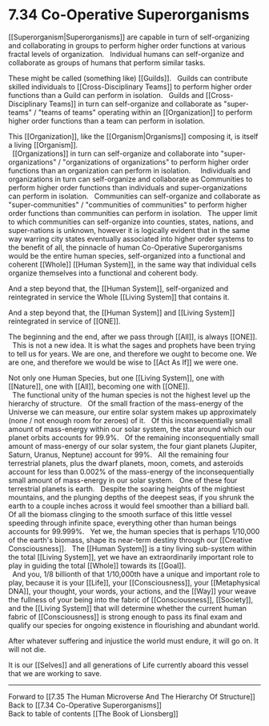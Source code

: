# 7.34 Co-Operative Superorganisms

[[Superorganism|Superorganisms]] are capable in turn of self-organizing and collaborating in groups to perform higher order functions at various fractal levels of organization. 
 
Individual humans can self-organize and collaborate as groups of humans that perform similar tasks. 

These might be called (something like) [[Guilds]]. 
 
Guilds can contribute skilled individuals to [[Cross-Disciplinary Teams]] to perform higher order functions than a Guild can perform in isolation. 
 
Guilds and [[Cross-Disciplinary Teams]] in turn can self-organize and collaborate as "super-teams" / "teams of teams" operating within an [[Organization]] to perform higher order functions than a team can perform in isolation. 

This [[Organization]], like the [[Organism|Organisms]] composing it, is itself a living [[Organism]].  
 
[[Organizations]] in turn can self-organize and collaborate into "super-organizations" / "organizations of organizations" to perform higher order functions than an organization can perform in isolation.  
 
Individuals and organizations in turn can self-organize and collaborate as Communities to perform higher order functions than individuals and super-organizations can perform in isolation. 
 
Communities can self-organize and collaborate as "super-communities" / "communities of communities" to perform higher order functions than communities can perform in isolation. 
 
The upper limit to which communities can self-organize into counties, states, nations, and super-nations is unknown, however it is logically evident that in the same way warring city states eventually associated into higher order systems to the benefit of all, the pinnacle of human Co-Operative Superorganisms would be the entire human species, self-organized into a functional and coherent [[Whole]] [[Human System]], in the same way that individual cells organize themselves into a functional and coherent body. 

And a step beyond that, the [[Human System]], self-organized and reintegrated in service the Whole [[Living System]] that contains it. 

And a step beyond that, the [[Human System]] and [[Living System]] reintegrated in service of [[ONE]]. 

The beginning and the end, after we pass through [[All]], is always [[ONE]]. 
 
This is not a new idea. It is what the sages and prophets have been trying to tell us for years. We are one, and therefore we ought to become one. We are one, and therefore we would be wise to [[Act As If]] we were one. 

Not only one Human Species, but one [[Living System]], one with [[Nature]], one with [[All]], becoming one with [[ONE]].  
 
The functional unity of the human species is not the highest level up the hierarchy of structure. 
 
Of the small fraction of the mass-energy of the Universe we can measure, our entire solar system makes up approximately (none / not enough room for zeroes) of it. 
 
Of this inconsequentially small amount of mass-energy within our solar system, the star around which our planet orbits accounts for 99.9%. 
 
Of the remaining inconsequentially small amount of mass-energy of our solar system, the four giant planets (Jupiter, Saturn, Uranus, Neptune) account for 99%. 
 
All the remaining four terrestrial planets, plus the dwarf planets, moon, comets, and asteroids account for less than 0.002% of the mass-energy of the inconsequentially small amount of mass-energy in our solar system. 
 
One of these four terrestrial planets is earth.
 
Despite the soaring heights of the mightiest mountains, and the plunging depths of the deepest seas, if you shrunk the earth to a couple inches across it would feel smoother than a billiard ball. 
 
Of all the biomass clinging to the smooth surface of this little vessel speeding through infinite space, everything other than human beings accounts for 99.999%.
 
Yet we, the human species that is perhaps 1/10,000 of the earth's biomass, shape its near-term destiny through our [[Creative Consciousness]]. 
 
The [[Human System]] is a tiny living sub-system within the total [[Living System]], yet we have an extraordinarily important role to play in guiding the total [[Whole]] towards its [[Goal]].  
 
And you, 1/8 billionth of that 1/10,000th have a unique and important role to play, because it is your [[Life]], your [[Consciousness]], your [[Metaphysical DNA]], your thought, your words, your actions, and the [[Way]] your weave the fullness of your being into the fabric of [[Consciousness]], [[Society]], and the [[Living System]] that will determine whether the current human fabric of [[Consciousness]] is strong enough to pass its final exam and qualify our species for ongoing existence in flourishing and abundant world. 

After whatever suffering and injustice the world must endure, it will go on. It will not die. 

It is our [[Selves]] and all generations of Life currently aboard this vessel that we are working to save. 

___

Forward to [[7.35 The Human Microverse And The Hierarchy Of Structure]]                        
Back to [[7.34 Co-Operative Superorganisms]]                      
Back to table of contents [[The Book of Lionsberg]]  
